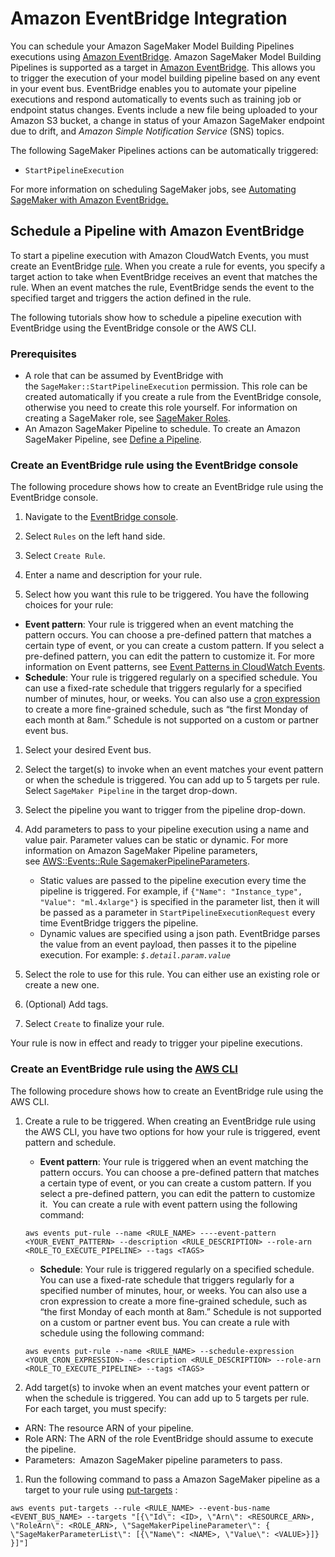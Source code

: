 # Amazon EventBridge Integration<a name="pipeline-eventbridge"></a>

You can schedule your Amazon SageMaker Model Building Pipelines executions using [Amazon EventBridge](https://docs.aws.amazon.com/eventbridge/latest/userguide/what-is-amazon-eventbridge.html)\. Amazon SageMaker Model Building Pipelines is supported as a target in [Amazon EventBridge](https://docs.aws.amazon.com/eventbridge/latest/userguide/what-is-amazon-eventbridge.html)\. This allows you to trigger the execution of your model building pipeline based on any event in your event bus\. EventBridge enables you to automate your pipeline executions and respond automatically to events such as training job or endpoint status changes\. Events include a new file being uploaded to your Amazon S3 bucket, a change in status of your Amazon SageMaker endpoint due to drift, and *Amazon Simple Notification Service* \(SNS\) topics\.

The following SageMaker Pipelines actions can be automatically triggered:  
+  `StartPipelineExecution` 

For more information on scheduling SageMaker jobs, see [Automating SageMaker with Amazon EventBridge\.](https://docs.aws.amazon.com/sagemaker/latest/dg/automating-sagemaker-with-eventbridge.html) 

## Schedule a Pipeline with Amazon EventBridge<a name="pipeline-eventbridge-schedule"></a>

To start a pipeline execution with Amazon CloudWatch Events, you must create an EventBridge [rule](https://docs.aws.amazon.com/eventbridge/latest/APIReference/API_Rule.html)\. When you create a rule for events, you specify a target action to take when EventBridge receives an event that matches the rule\. When an event matches the rule, EventBridge sends the event to the specified target and triggers the action defined in the rule\. 

 The following tutorials show how to schedule a pipeline execution with EventBridge using the EventBridge console or the AWS CLI\.  

### Prerequisites<a name="pipeline-eventbridge-schedule-prerequisites"></a>
+  A role that can be assumed by EventBridge with the `SageMaker::StartPipelineExecution` permission\. This role can be created automatically if you create a rule from the EventBridge console, otherwise you need to create this role yourself\. For information on creating a SageMaker role, see [SageMaker Roles](https://docs.aws.amazon.com/sagemaker/latest/dg/sagemaker-roles.html)\.
+  An Amazon SageMaker Pipeline to schedule\. To create an Amazon SageMaker Pipeline, see [Define a Pipeline](https://docs.aws.amazon.com/sagemaker/latest/dg/define-pipeline.html)\.

### Create an EventBridge rule using the EventBridge console<a name="pipeline-eventbridge-schedule-console"></a>

 The following procedure shows how to create an EventBridge rule using the EventBridge console\.  

1.  Navigate to the [EventBridge console](https://console.aws.amazon.com/events)\. 

1. Select `Rules` on the left hand side\. 

1.  Select `Create Rule`\. 

1. Enter a name and description for your rule\.

1.  Select how you want this rule to be triggered\. You have the following choices for your rule: 
   +  **Event pattern**: Your rule is triggered when an event matching the pattern occurs\. You can choose a pre\-defined pattern that matches a certain type of event, or you can create a custom pattern\. If you select a pre\-defined pattern, you can edit the pattern to customize it\. For more information on Event patterns, see [Event Patterns in CloudWatch Events](https://docs.aws.amazon.com/AmazonCloudWatch/latest/events/CloudWatchEventsandEventPatterns.html)\. 
   +  **Schedule**: Your rule is triggered regularly on a specified schedule\. You can use a fixed\-rate schedule that triggers regularly for a specified number of minutes, hour, or weeks\. You can also use a [cron expression](https://docs.aws.amazon.com/AmazonCloudWatch/latest/events/ScheduledEvents.html#CronExpressions) to create a more fine\-grained schedule, such as “the first Monday of each month at 8am\.” Schedule is not supported on a custom or partner event bus\. 

1. Select your desired Event bus\. 

1. Select the target\(s\) to invoke when an event matches your event pattern or when the schedule is triggered\. You can add up to 5 targets per rule\. Select `SageMaker Pipeline` in the target drop\-down\. 

1. Select the pipeline you want to trigger from the pipeline drop\-down\. 

1. Add parameters to pass to your pipeline execution using a name and value pair\. Parameter values can be static or dynamic\. For more information on Amazon SageMaker Pipeline parameters, see [AWS::Events::Rule SagemakerPipelineParameters](https://docs.aws.amazon.com/AWSCloudFormation/latest/UserGuide/aws-resource-sagemaker-pipeline.html#aws-resource-sagemaker-pipeline-properties)\.
   + Static values are passed to the pipeline execution every time the pipeline is triggered\. For example, if `{"Name": "Instance_type", "Value": "ml.4xlarge"}` is specified in the parameter list, then it will be passed as a parameter in `StartPipelineExecutionRequest` every time EventBridge triggers the pipeline\. 
   + Dynamic values are specified using a json path\. EventBridge parses the value from an event payload, then passes it to the pipeline execution\. For example: *`$.detail.param.value`* 

1. Select the role to use for this rule\. You can either use an existing role or create a new one\. 

1. \(Optional\) Add tags\. 

1. Select `Create` to finalize your rule\. 

 Your rule is now in effect and ready to trigger your pipeline executions\. 

### Create an EventBridge rule using the [AWS CLI](https://docs.aws.amazon.com/cli/latest/reference/events/index.html)<a name="pipeline-eventbridge-schedule-cli"></a>

 The following procedure shows how to create an EventBridge rule using the AWS CLI\. 

1. Create a rule to be triggered\. When creating an EventBridge rule using the AWS CLI, you have two options for how your rule is triggered, event pattern and schedule\.
   +  **Event pattern**: Your rule is triggered when an event matching the pattern occurs\. You can choose a pre\-defined pattern that matches a certain type of event, or you can create a custom pattern\. If you select a pre\-defined pattern, you can edit the pattern to customize it\.  You can create a rule with event pattern using the following command: 

     ```
     aws events put-rule --name <RULE_NAME> ----event-pattern <YOUR_EVENT_PATTERN> --description <RULE_DESCRIPTION> --role-arn <ROLE_TO_EXECUTE_PIPELINE> --tags <TAGS>
     ```
   +  **Schedule**: Your rule is triggered regularly on a specified schedule\. You can use a fixed\-rate schedule that triggers regularly for a specified number of minutes, hour, or weeks\. You can also use a cron expression to create a more fine\-grained schedule, such as “the first Monday of each month at 8am\.” Schedule is not supported on a custom or partner event bus\. You can create a rule with schedule using the following command: 

     ```
     aws events put-rule --name <RULE_NAME> --schedule-expression <YOUR_CRON_EXPRESSION> --description <RULE_DESCRIPTION> --role-arn <ROLE_TO_EXECUTE_PIPELINE> --tags <TAGS>
     ```

1.  Add target\(s\) to invoke when an event matches your event pattern or when the schedule is triggered\. You can add up to 5 targets per rule\.  For each target, you must specify:  
   +  ARN: The resource ARN of your pipeline\. 
   +  Role ARN: The ARN of the role EventBridge should assume to execute the pipeline\. 
   +  Parameters:  Amazon SageMaker pipeline parameters to pass\. 

1.  Run the following command to pass a Amazon SageMaker pipeline as a target to your rule using [put\-targets](https://docs.aws.amazon.com/cli/latest/reference/events/put-targets.html) : 

   ```
   aws events put-targets --rule <RULE_NAME> --event-bus-name <EVENT_BUS_NAME> --targets "[{\"Id\": <ID>, \"Arn\": <RESOURCE_ARN>, \"RoleArn\": <ROLE_ARN>, \"SageMakerPipelineParameter\": { \"SageMakerParameterList\": [{\"Name\": <NAME>, \"Value\": <VALUE>}]} }]"] 
   ```